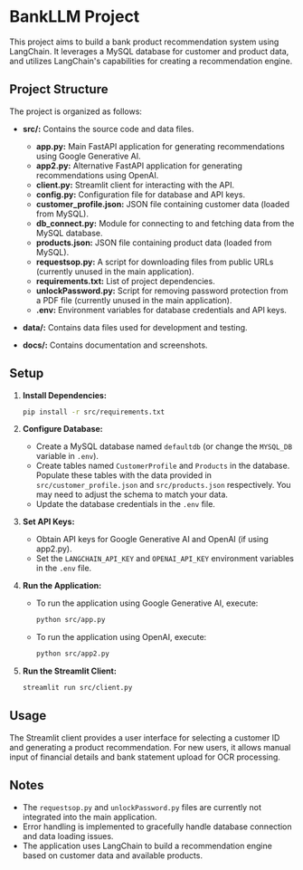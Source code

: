 # BankLLM Project

This project aims to build a bank product recommendation system using LangChain.  It leverages a MySQL database for customer and product data, and utilizes LangChain's capabilities for creating a recommendation engine.

## Project Structure

The project is organized as follows:

- **src/:** Contains the source code and data files.
    - **app.py:** Main FastAPI application for generating recommendations using Google Generative AI.
    - **app2.py:** Alternative FastAPI application for generating recommendations using OpenAI.
    - **client.py:** Streamlit client for interacting with the API.
    - **config.py:** Configuration file for database and API keys.
    - **customer_profile.json:** JSON file containing customer data (loaded from MySQL).
    - **db_connect.py:** Module for connecting to and fetching data from the MySQL database.
    - **products.json:** JSON file containing product data (loaded from MySQL).
    - **requestsop.py:**  A script for downloading files from public URLs (currently unused in the main application).
    - **requirements.txt:** List of project dependencies.
    - **unlockPassword.py:** Script for removing password protection from a PDF file (currently unused in the main application).
    - **.env:** Environment variables for database credentials and API keys.

- **data/:** Contains data files used for development and testing.
- **docs/:** Contains documentation and screenshots.


## Setup

1. **Install Dependencies:**
   ```bash
   pip install -r src/requirements.txt
   ```

2. **Configure Database:**
   - Create a MySQL database named `defaultdb` (or change the `MYSQL_DB` variable in `.env`).
   - Create tables named `CustomerProfile` and `Products` in the database.  Populate these tables with the data provided in `src/customer_profile.json` and `src/products.json` respectively.  You may need to adjust the schema to match your data.
   - Update the database credentials in the `.env` file.

3. **Set API Keys:**
   - Obtain API keys for Google Generative AI and OpenAI (if using app2.py).
   - Set the `LANGCHAIN_API_KEY` and `OPENAI_API_KEY` environment variables in the `.env` file.

4. **Run the Application:**
   - To run the application using Google Generative AI, execute:
     ```bash
     python src/app.py
     ```
   - To run the application using OpenAI, execute:
     ```bash
     python src/app2.py
     ```

5. **Run the Streamlit Client:**
   ```bash
   streamlit run src/client.py
   ```

## Usage

The Streamlit client provides a user interface for selecting a customer ID and generating a product recommendation.  For new users, it allows manual input of financial details and bank statement upload for OCR processing.

## Notes

- The `requestsop.py` and `unlockPassword.py` files are currently not integrated into the main application.
- Error handling is implemented to gracefully handle database connection and data loading issues.
- The application uses LangChain to build a recommendation engine based on customer data and available products.
